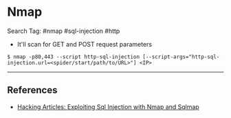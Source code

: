 # Nmap

Search Tag: #nmap #sql-injection #http

- It'll scan for GET and POST request parameters

`$ nmap -p80,443 --script http-sql-injection [--script-args="http-sql-injection.url=<spider/start/path/to/URL>"] <IP>`

---
## References

- [Hacking Articles: Exploiting Sql Injection with Nmap and Sqlmap](https://www.hackingarticles.in/exploiting-sql-injection-nmap-sqlmap/)